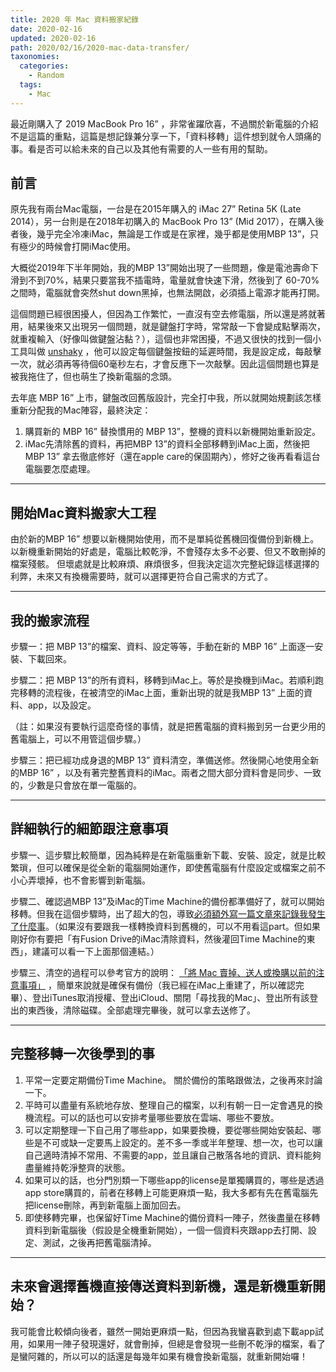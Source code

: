 ```yaml
---
title: 2020 年 Mac 資料搬家紀錄
date: 2020-02-16
updated: 2020-02-16
path: 2020/02/16/2020-mac-data-transfer/
taxonomies:
  categories: 
    - Random
  tags: 
    - Mac
---
```


最近剛購入了 2019 MacBook Pro 16” ，非常雀躍欣喜，不過關於新電腦的介紹不是這篇的重點，這篇是想記錄兼分享一下，「資料移轉」這件想到就令人頭痛的事。看是否可以給未來的自己以及其他有需要的人一些有用的幫助。

<!-- more -->

## 前言

原先我有兩台Mac電腦，一台是在2015年購入的 iMac 27” Retina 5K (Late 2014），另一台則是在2018年初購入的 MacBook Pro 13” (Mid 2017），在購入後者後，幾乎完全冷凍iMac，無論是工作或是在家裡，幾乎都是使用MBP 13”，只有極少的時候會打開iMac使用。

大概從2019年下半年開始，我的MBP 13”開始出現了一些問題，像是電池壽命下滑到不到70%，結果只要當我不插電時，電量就會快速下滑，然後到了 60-70% 之間時，電腦就會突然shut down黑掉，也無法開啟，必須插上電源才能再打開。

這個問題已經很困擾人，但因為工作繁忙，一直沒有空去修電腦，所以還是將就著用，結果後來又出現另一個問題，就是鍵盤打字時，常常敲一下會變成點擊兩次，就重複輸入（好像叫做鍵盤沾黏？），這個也非常困擾，不過又很快的找到一個小工具叫做 [unshaky](https://unshaky.nestederror.com) ，他可以設定每個鍵盤按鈕的延遲時間，我是設定成，每敲擊一次，就必須再等待個60毫秒左右，才會反應下一次敲擊。因此這個問題也算是被我拖住了，但也萌生了換新電腦的念頭。

去年底 MBP 16” 上市，鍵盤改回舊版設計，完全打中我，所以就開始規劃該怎樣重新分配我的Mac陣容，最終決定：

1. 購買新的 MBP 16” 替換慣用的 MBP 13”，整機的資料以新機開始重新設定。
2. iMac先清除舊的資料，再把MBP 13”的資料全部移轉到iMac上面，然後把 MBP 13” 拿去徹底修好（還在apple care的保固期內），修好之後再看看這台電腦要怎麼處理。  
    
---

## 開始Mac資料搬家大工程

由於新的MBP 16” 想要以新機開始使用，而不是單純從舊機回復備份到新機上。 以新機重新開始的好處是，電腦比較乾淨，不會殘存太多不必要、但又不敢刪掉的檔案殘骸。 但壞處就是比較麻煩、麻煩很多，但我決定這次完整紀錄這樣選擇的利弊，未來又有換機需要時，就可以選擇更符合自己需求的方式了。

---

## 我的搬家流程

步驟一：把 MBP 13”的檔案、資料、設定等等，手動在新的 MBP 16” 上面逐一安裝、下載回來。

步驟二：把 MBP 13”的所有資料，移轉到iMac上。等於是換機到iMac。若順利跑完移轉的流程後，在被清空的iMac上面，重新出現的就是我MBP 13” 上面的資料、app，以及設定。

（註：如果沒有要執行這麼奇怪的事情，就是把舊電腦的資料搬到另一台更少用的舊電腦上，可以不用管這個步驟。）

步驟三：把已經功成身退的MBP 13” 資料清空，準備送修。然後開心地使用全新的MBP 16” ，以及有著完整舊資料的iMac。兩者之間大部分資料會是同步、一致的，少數是只會放在單一電腦的。

---

## 詳細執行的細節跟注意事項

步驟一、這步驟比較簡單，因為純粹是在新電腦重新下載、安裝、設定，就是比較繁瑣，但可以確保是從全新的電腦開始運作，即使舊電腦有什麼設定或檔案之前不小心弄壞掉，也不會影響到新電腦。

步驟二、確認過MBP 13”及iMac的Time Machine的備份都準備好了，就可以開始移轉。但我在這個步驟時，出了超大的包，導致[必須額外寫一篇文章來記錄我發生了什麼事](/2020/02/16/imac-27-late2014-rebuild/)。（如果沒有要跟我一樣轉換資料到舊機的，可以不用看這part。但如果剛好你有要把「有Fusion Drive的iMac清除資料，然後灌回Time Machine的東西」，建議可以看一下上面那個連結。）

步驟三、清空的過程可以參考官方的說明： [「將 Mac 賣掉、送人或換購以前的注意事項」](https://support.apple.com/zh-tw/HT201065) ，簡單來說就是確保有備份（我已經在iMac上重建了，所以確認完畢）、登出iTunes取消授權、登出iCloud、關閉「尋找我的Mac」、登出所有該登出的東西後，清除磁碟。全部處理完畢後，就可以拿去送修了。

---

## 完整移轉一次後學到的事

1. 平常一定要定期備份Time Machine。 關於備份的策略跟做法，之後再來討論一下。
2. 平時可以盡量有系統地存放、整理自己的檔案，以利有朝一日一定會遇見的換機流程。可以的話也可以安排考量哪些要放在雲端、哪些不要放。
3. 可以定期整理一下自己用了哪些app，如果要換機，要從哪些開始安裝起、哪些是不可或缺一定要馬上設定的。差不多一季或半年整理、想一次，也可以讓自己適時清掉不常用、不需要的app，並且讓自己散落各地的資訊、資料能夠盡量維持乾淨整齊的狀態。
4. 如果可以的話，也分門別類一下哪些app的license是單獨購買的，哪些是透過app store購買的，前者在移轉上可能更麻煩一點，我大多都有先在舊電腦先把license刪除，再到新電腦上面加回去。
5. 即使移轉完畢，也保留好Time Machine的備份資料一陣子，然後盡量在移轉資料到新電腦後（假設是全機重新開始），一個一個資料夾跟app去打開、設定、測試，之後再把舊電腦清掉。  
    

---

## 未來會選擇舊機直接傳送資料到新機，還是新機重新開始？

我可能會比較傾向後者，雖然一開始更麻煩一點，但因為我蠻喜歡到處下載app試用，如果用一陣子發現還好，就會刪掉，但總是會發現一些刪不乾淨的檔案，看了是蠻阿雜的，所以可以的話還是每幾年如果有機會換新電腦，就重新開始囉！

